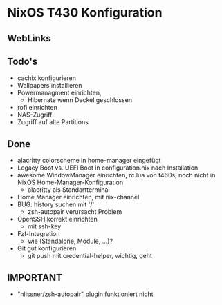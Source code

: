 # NixOS T430 Konfiguration #

## WebLinks ##

## Todo's ##
- cachix konfigurieren
- Wallpapers installieren
- Powermanagment einrichten,
  - Hibernate wenn Deckel geschlossen
- rofi einrichten
- NAS-Zugriff
- Zugriff auf alte Partitions

## Done ##
- alacritty colorscheme in home-manager eingefügt
- Legacy Boot vs. UEFI Boot in configuration.nix nach Installation
- awesome WindowManager einrichten, rc.lua von t460s, noch nicht in
  NixOS Home-Manager-Konfiguration
  - alacritty als Standartterminal
- Home Manager einrichten, mit nix-channel
- BUG: history suchen mit '/'
  - zsh-autopair verursacht Problem
- OpenSSH korrekt einrichten
  - mit ssh-key
- Fzf-Integration
  - wie (Standalone, Module, ...)?
- Git gut konfigurieren
  - git push mit credential-helper, wichtig, geht

## IMPORTANT ##
- "hlissner/zsh-autopair" plugin funktioniert nicht
